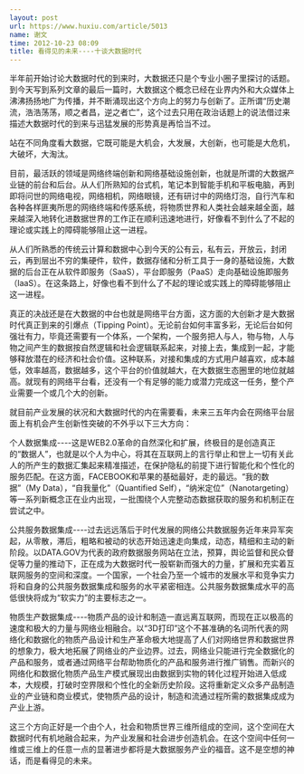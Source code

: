 ```yaml
---
layout: post
url: https://www.huxiu.com/article/5013
name: 谢文
time: 2012-10-23 08:09
title: 看得见的未来----十谈大数据时代
---
```

半年前开始讨论大数据时代的到来时，大数据还只是个专业小圈子里探讨的话题。到今天写到系列文章的最后一篇时，大数据这个概念已经在业界内外和大众媒体上沸沸扬扬地广为传播，并不断涌现出这个方向上的努力与创新了。正所谓“历史潮流，浩浩荡荡，顺之者昌，逆之者亡”，这个过去只用在政治话题上的说法借过来描述大数据时代的到来与迅猛发展的形势真是再恰当不过。

站在不同角度看大数据，它既可能是大机会，大发展，大创新，也可能是大危机，大破坏，大淘汰。

目前，最活跃的领域是网络终端创新和网络基础设施创新，也就是所谓的大数据产业链的前台和后台。从人们所熟知的台式机，笔记本到智能手机和平板电脑，再到即将问世的网络电视，网络相机，网络眼镜，还有研讨中的网络灯泡，自行汽车和各种各样匪夷所思的网络终端和传感系统，将物质世界和人类社会越来越全面，越来越深入地转化进数据世界的工作正在顺利迅速地进行，好像看不到什么了不起的理论或实践上的障碍能够阻止这一进程。

从人们所熟悉的传统云计算和数据中心到今天的公有云，私有云，开放云，封闭云，再到层出不穷的集硬件，软件，数据存储和分析工具于一身的基础设施，大数据的后台正在从软件即服务（SaaS），平台即服务（PaaS）走向基础设施即服务（IaaS）。在这条路上，好像也看不到什么了不起的理论或实践上的障碍能够阻止这一进程。

真正的决战还是在大数据的中台也就是网络平台方面，这方面的大创新才是大数据时代真正到来的引爆点（Tipping Point）。无论前台如何丰富多彩，无论后台如何强壮有力，毕竟还需要有一个体系，一个架构，一个服务把人与人，物与物，人与物之间产生的数据按自然逻辑和社会逻辑联系起来，对接上去，集成到一起，才能够释放潜在的经济和社会价值。这种联系，对接和集成的方式用户越喜欢，成本越低，效率越高，数据越多，这个平台的价值就越大，在大数据生态圈里的地位就越高。就现有的网络平台看，还没有一个有足够的能力或潜力完成这一任务，整个产业需要一个或几个大的创新。

就目前产业发展的状况和大数据时代的内在需要看，未来三五年内会在网络平台层面上有机会产生创新性突破的不外乎以下三大方向：

个人数据集成----这是WEB2.0革命的自然深化和扩展，终极目的是创造真正的“数据人”，也就是以个人为中心，将其在互联网上的言行举止和世上一切有关此人的所产生的数据汇集起来精准描述，在保护隐私的前提下进行智能化和个性化的服务匹配。在这方面，FACEBOOK和苹果的基础最好，走的最远。“我的数据”（My Data），“自我量化”（Quantified Self），“纳米定位”（Nanotargeting）等一系列新概念正在业内出现，一批围绕个人完整动态数据获取的服务和机制正在尝试之中。

公共服务数据集成----过去远远落后于时代发展的网络公共数据服务近年来异军突起，从零散，滞后，粗略和被动的状态开始迅速走向集成，动态，精细和主动的新阶段。以DATA.GOV为代表的政府数据服务网站在立法，预算，舆论监督和民众督促等力量的推动下，正在成为大数据时代一股崭新而强大的力量，扩展和充实着互联网服务的空间和深度。一个国家，一个社会乃至一个城市的发展水平和竞争实力将和自身的公共服务数据集成和服务的水平紧密相连。公共服务数据集成水平的高低很快将成为“软实力”的主要标志之一。

物质生产数据集成----物质产品的设计和制造一直远离互联网，而现在正以极高的速度和极大的力量与网络业相融合。以“3D打印”这个不甚准确的名词所代表的网络化和数据化的物质产品设计和生产革命极大地提高了人们对网络世界和数据世界的想象力，极大地拓展了网络业的产业边界。过去，网络业只能进行完全数据化的产品和服务，或者通过网络平台帮助物质化的产品和服务进行推广销售。而新兴的网络化和数据化物质产品生产模式展现出由数据到实物的转化过程开始进入低成本，大规模，打破时空界限和个性化的全新历史阶段。这将重新定义众多产品制造业的产业链和商业模式，使物质产品的设计，制造和流通过程所需的数据集成成为产业上游。

这三个方向正好是一个由个人，社会和物质世界三维所组成的空间，这个空间在大数据时代有机地融合起来，为产业发展和社会进步创造机会。在这个空间中任何一维或三维上的任意一点的显著进步都将是大数据服务产业的福音。这不是空想的神话，而是看得见的未来。

